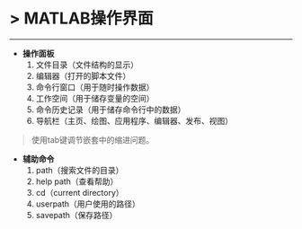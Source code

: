 # &gt; MATLAB操作界面

---

* **操作面板**  
	1. 文件目录（文件结构的显示）
  	2. 编辑器（打开的脚本文件）
  	3. 命令行窗口（用于随时操作数据）
  	4. 工作空间（用于储存变量的空间）
  	5. 命令历史记录（用于储存命令行中的数据）
  	6. 导航栏（主页、绘图、应用程序、编辑器、发布、视图）

> 使用tab键调节嵌套中的缩进问题。  


* **辅助命令**  
	1. path（搜索文件的目录）
	2. help path（查看帮助）
	3. cd（current directory）
	4. userpath（用户使用的路径）
	5. savepath（保存路径）